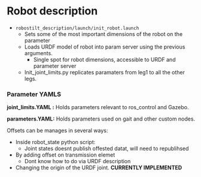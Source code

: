 # Robot description

* `robostilt_description/launch/init_robot.launch`
  * Sets some of the most important dimensions of the robot on the parameter 
  * Loads URDF model of robot into param server using the previous arguments.
    * Single spot for robot dimensions, accessible to URDF and parameter server 
  * Init_joint_limits.py replicates paramaters from leg1 to all the other legs. 

### Parameter YAMLS

**joint_limits.YAML :** Holds parameters relevant to ros_control and Gazebo.

**parameters.YAML:** Holds parameters used on gait and other custom nodes. 

Offsets can be manages in several ways:

* Inside robot_state python script:
  * Joint states doesnt publish offested datat, will need to republihsed
* By adding offset on transmission elemet
  * Dont know how to do via URDF description
* Changing the origin of the URDF joint. **CURRENTLY IMPLEMENTED**